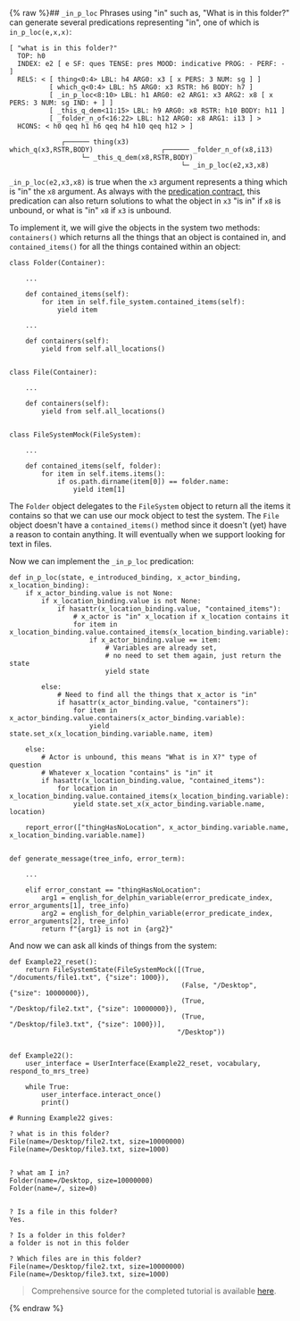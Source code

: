 {% raw %}## `_in_p_loc`
Phrases using "in" such as, "What is in this folder?" can generate several predications representing "in", one of which is `in_p_loc(e,x,x)`:

```
[ "what is in this folder?"
  TOP: h0
  INDEX: e2 [ e SF: ques TENSE: pres MOOD: indicative PROG: - PERF: - ]
  RELS: < [ thing<0:4> LBL: h4 ARG0: x3 [ x PERS: 3 NUM: sg ] ]
          [ which_q<0:4> LBL: h5 ARG0: x3 RSTR: h6 BODY: h7 ]
          [ _in_p_loc<8:10> LBL: h1 ARG0: e2 ARG1: x3 ARG2: x8 [ x PERS: 3 NUM: sg IND: + ] ]
          [ _this_q_dem<11:15> LBL: h9 ARG0: x8 RSTR: h10 BODY: h11 ]
          [ _folder_n_of<16:22> LBL: h12 ARG0: x8 ARG1: i13 ] >
  HCONS: < h0 qeq h1 h6 qeq h4 h10 qeq h12 > ]

             ┌────── thing(x3)
which_q(x3,RSTR,BODY)                 ┌────── _folder_n_of(x8,i13)
                  └─ _this_q_dem(x8,RSTR,BODY)
                                           └─ _in_p_loc(e2,x3,x8)
```

`_in_p_loc(e2,x3,x8)` is true when the `x3` argument represents a thing which is "in" the `x8` argument. As always with the [predication contract](https://blog.inductorsoftware.com/docsproto/howto/devhowto/devhowtoPredicationContract), this predication can also return solutions to what the object in `x3` "is in" if `x8` is unbound, or what is "in" `x8` if `x3` is unbound.

To implement it, we will give the objects in the system two methods: `containers()` which returns all the things that an object is contained in, and `contained_items()` for all the things contained within an object:

```
class Folder(Container):

    ...
    
    def contained_items(self):
        for item in self.file_system.contained_items(self):
            yield item

    ...
    
    def containers(self):
        yield from self.all_locations()
        
        
class File(Container):
    
    ...

    def containers(self):
        yield from self.all_locations()
        

class FileSystemMock(FileSystem):
    
    ...
    
    def contained_items(self, folder):
        for item in self.items.items():
            if os.path.dirname(item[0]) == folder.name:
                yield item[1]

```

The `Folder` object delegates to the `FileSystem` object to return all the items it contains so that we can use our mock object to test the system. The `File` object doesn't have a `contained_items()` method since it doesn't (yet) have a reason to contain anything. It will eventually when we support looking for text in files.

Now we can implement the `_in_p_loc` predication:

```
def in_p_loc(state, e_introduced_binding, x_actor_binding, x_location_binding):
    if x_actor_binding.value is not None:
        if x_location_binding.value is not None:
            if hasattr(x_location_binding.value, "contained_items"):
                # x_actor is "in" x_location if x_location contains it
                for item in x_location_binding.value.contained_items(x_location_binding.variable):
                    if x_actor_binding.value == item:
                        # Variables are already set,
                        # no need to set them again, just return the state
                        yield state

        else:
            # Need to find all the things that x_actor is "in"
            if hasattr(x_actor_binding.value, "containers"):
                for item in x_actor_binding.value.containers(x_actor_binding.variable):
                    yield state.set_x(x_location_binding.variable.name, item)

    else:
        # Actor is unbound, this means "What is in X?" type of question
        # Whatever x_location "contains" is "in" it
        if hasattr(x_location_binding.value, "contained_items"):
            for location in x_location_binding.value.contained_items(x_location_binding.variable):
                yield state.set_x(x_actor_binding.variable.name, location)

    report_error(["thingHasNoLocation", x_actor_binding.variable.name, x_location_binding.variable.name])
    
    
def generate_message(tree_info, error_term):
    
    ...
    
    elif error_constant == "thingHasNoLocation":
        arg1 = english_for_delphin_variable(error_predicate_index, error_arguments[1], tree_info)
        arg2 = english_for_delphin_variable(error_predicate_index, error_arguments[2], tree_info)
        return f"{arg1} is not in {arg2}"
```

And now we can ask all kinds of things from the system:

```
def Example22_reset():
    return FileSystemState(FileSystemMock([(True, "/documents/file1.txt", {"size": 1000}),
                                           (False, "/Desktop", {"size": 10000000}),
                                           (True, "/Desktop/file2.txt", {"size": 10000000}),
                                           (True, "/Desktop/file3.txt", {"size": 1000})],
                                          "/Desktop"))


def Example22():
    user_interface = UserInterface(Example22_reset, vocabulary, respond_to_mrs_tree)

    while True:
        user_interface.interact_once()
        print()
        
# Running Example22 gives:

? what is in this folder?
File(name=/Desktop/file2.txt, size=10000000)
File(name=/Desktop/file3.txt, size=1000)


? what am I in?
Folder(name=/Desktop, size=10000000)
Folder(name=/, size=0)


? Is a file in this folder?
Yes.

? Is a folder in this folder?
a folder is not in this folder

? Which files are in this folder?
File(name=/Desktop/file2.txt, size=10000000)
File(name=/Desktop/file3.txt, size=1000)
```

> Comprehensive source for the completed tutorial is available [here](https://github.com/EricZinda/Perplexity).

<update date omitted for speed>{% endraw %}